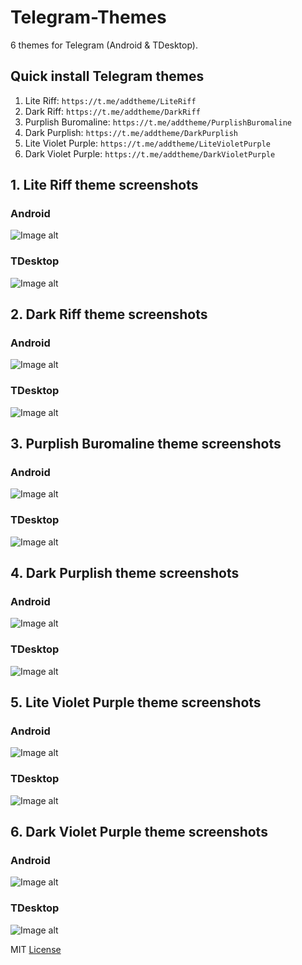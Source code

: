 # Telegram-Themes
6 themes for Telegram (Android &amp; TDesktop).

## Quick install Telegram themes

1. Lite Riff: ```https://t.me/addtheme/LiteRiff```
2. Dark Riff: ```https://t.me/addtheme/DarkRiff```
3. Purplish Buromaline: ```https://t.me/addtheme/PurplishBuromaline```
3. Dark Purplish: ```https://t.me/addtheme/DarkPurplish```
5. Lite Violet Purple: ```https://t.me/addtheme/LiteVioletPurple```
6. Dark Violet Purple: ```https://t.me/addtheme/DarkVioletPurple```

## 1. Lite Riff theme screenshots
### Android
![Image alt](https://github.com/alexandr-zherebtsov/Telegram-Themes/raw/master/Lite-Riff/Android/Lite-Riff-Android.png)
### TDesktop
![Image alt](https://github.com/alexandr-zherebtsov/Telegram-Themes/raw/master/Lite-Riff/TDesktop/Lite-Riff-TDesktop.png)

## 2. Dark Riff theme screenshots
### Android
![Image alt](https://github.com/alexandr-zherebtsov/Telegram-Themes/raw/master/Dark-Riff/Android/Dark-Riff-Android.png)
### TDesktop
![Image alt](https://github.com/alexandr-zherebtsov/Telegram-Themes/raw/master/Dark-Riff/TDesktop/Dark-Riff-TDesktop.png)

## 3. Purplish Buromaline theme screenshots
### Android
![Image alt](https://github.com/alexandr-zherebtsov/Telegram-Themes/raw/master/Purplish-Buromaline/Android/Purplish-Buromaline-Android.png)
### TDesktop
![Image alt](https://github.com/alexandr-zherebtsov/Telegram-Themes/raw/master/Purplish-Buromaline/TDesktop/Purplish-Buromaline-TDesktop.png)

## 4. Dark Purplish theme screenshots
### Android
![Image alt](https://github.com/alexandr-zherebtsov/Telegram-Themes/raw/master/Dark-Purplish/Android/Dark-Purplish-Android.png)
### TDesktop
![Image alt](https://github.com/alexandr-zherebtsov/Telegram-Themes/raw/master/Dark-Purplish/TDesktop/Dark-Purplish-TDesktop.png)

## 5. Lite Violet Purple theme screenshots
### Android
![Image alt](https://github.com/alexandr-zherebtsov/Telegram-Themes/raw/master/Lite-Violet-Purple/Android/Lite-Violet-Purple-Android.png)
### TDesktop
![Image alt](https://github.com/alexandr-zherebtsov/Telegram-Themes/raw/master/Lite-Violet-Purple/TDesktop/Lite-Violet-Purple-TDesktop.png)

## 6. Dark Violet Purple theme screenshots
### Android
![Image alt](https://github.com/alexandr-zherebtsov/Telegram-Themes/raw/master/Dark-Violet-Purple/Android/Dark-Violet-Purple-Android.png)
### TDesktop
![Image alt](https://github.com/alexandr-zherebtsov/Telegram-Themes/raw/master/Dark-Violet-Purple/TDesktop/Dark-Violet-Purple-TDesktop.png)

MIT [License](https://github.com/alexandr-zherebtsov/Telegram-Themes/blob/master/LICENSE)
